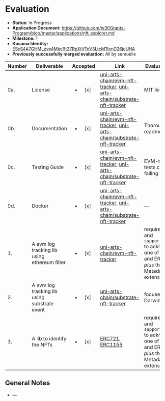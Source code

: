 # Evaluation

- **Status:** In Progress
- **Application Document:**  https://github.com/w3f/Grants-Program/blob/master/applications/nft_explorer.md
- **Milestone:** 1
- **Kusama Identity:** [ESxS4A7GHMLzve4Mbc9t27RpXtVTnV3LtcMTtcnD26jcUHA](https://polkascan.io/pre/kusama/account/ESxS4A7GHMLzve4Mbc9t27RpXtVTnV3LtcMTtcnD26jcUHA)
- **Previously successfully merged evaluation:** All by semuelle

| Number | Deliverable | Accepted | Link | Evaluation Notes |
| ------ | ----------- | :------: | ---- |----------------- |
| 0a. | License | <ul><li>[x] </li></ul> | [uni-arts-chain/evm-nft-tracker](https://github.com/uni-arts-chain/evm-nft-tracker/blob/28740dbfa8e1c2f09bf49662c645777b334987dc/LICENSE.txt), [uni-arts-chain/substrate-nft-tracker](https://github.com/uni-arts-chain/substrate-nft-tracker/blob/73276c07aaf7bb3129278a5c549e9fa9842a4418/LICENSE.txt) | MIT license |
| 0b. | Documentation | <ul><li>[x] </li></ul> | [uni-arts-chain/evm-nft-tracker](https://github.com/uni-arts-chain/evm-nft-tracker/blob/28740dbfa8e1c2f09bf49662c645777b334987dc/README.md), [uni-arts-chain/substrate-nft-tracker](https://github.com/uni-arts-chain/substrate-nft-tracker/blob/73276c07aaf7bb3129278a5c549e9fa9842a4418/README.md) | Thorough readmes |
| 0c. | Testing Guide | <ul><li>[x] </li></ul> | [uni-arts-chain/evm-nft-tracker](https://github.com/uni-arts-chain/evm-nft-tracker/blob/28740dbfa8e1c2f09bf49662c645777b334987dc/README.md), [uni-arts-chain/substrate-nft-tracker](https://github.com/uni-arts-chain/substrate-nft-tracker/blob/73276c07aaf7bb3129278a5c549e9fa9842a4418/README.md) | EVM-tracker tests currently failing |
| 0d. | Docker | <ul><li>[x] </li></ul> | [uni-arts-chain/evm-nft-tracker](https://github.com/uni-arts-chain/evm-nft-tracker/blob/28740dbfa8e1c2f09bf49662c645777b334987dc/Dockerfile), [uni-arts-chain/substrate-nft-tracker](https://github.com/uni-arts-chain/substrate-nft-tracker/blob/73276c07aaf7bb3129278a5c549e9fa9842a4418/Dockerfile) | — |
| 1. | A evm log tracking lib using ethereum filter | <ul><li>[x] </li></ul> | [uni-arts-chain/evm-nft-tracker](https://github.com/uni-arts-chain/evm-nft-tracker/tree/ad6519ae20c96b2c0ebf0ee1d1936db0e93ca3bd/libs/nft-events) | requires ERC165 and `supportsInterface` to acknowledge one of ERC721 and ERC1155 _plus_ their Metadata extension |
| 2. | A evm log tracking lib using substrate event | <ul><li>[x] </li></ul> | [uni-arts-chain/substrate-nft-tracker](https://github.com/uni-arts-chain/substrate-nft-tracker/blob/73276c07aaf7bb3129278a5c549e9fa9842a4418/lib/nft_helper.rb) | focused on Darwinia Pangolin |
| 3. | A lib to identify the NFTs | <ul><li>[x] </li></ul> | [ERC721](https://github.com/uni-arts-chain/substrate-nft-tracker/blob/73276c07aaf7bb3129278a5c549e9fa9842a4418/lib/erc721_contract.rb), [ERC1155](https://github.com/uni-arts-chain/substrate-nft-tracker/blob/73276c07aaf7bb3129278a5c549e9fa9842a4418/lib/erc1155_contract.rb) | requires ERC165 and `supportsInterface` to acknowledge one of ERC721 and ERC1155 _plus_ their Metadata extension |


## General Notes

- —
